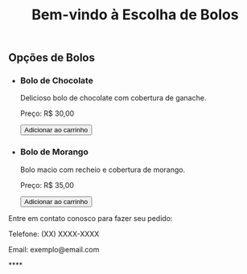 
<!DOCTYPE html>
<html lang="pt-br">
<head>
  <meta charset="UTF-8">
  <meta name="viewport" content="width=device-width, initial-scale=1.0">
  <title>Escolha de Bolos</title>
  <link rel="stylesheet" href="styles.css"> <!-- Arquivo CSS para estilização -->
</head>
<body>
  <header>
    <h1>Bem-vindo à Escolha de Bolos</h1>
  </header>
  
  <main>
    <h2>Opções de Bolos</h2>
    <ul>
      <li>
        <h3>Bolo de Chocolate</h3>
        <p>Delicioso bolo de chocolate com cobertura de ganache.</p>
        <p>Preço: R$ 30,00</p>
        <button>Adicionar ao carrinho</button>
      </li>
      <li>
        <h3>Bolo de Morango</h3>
        <p>Bolo macio com recheio e cobertura de morango.</p>
        <p>Preço: R$ 35,00</p>
        <button>Adicionar ao carrinho</button>
      </li>
      <!-- Adicione mais opções de bolos aqui -->
    </ul>
  </main>
  
  <footer>
    <p>Entre em contato conosco para fazer seu pedido:</p>
    <p>Telefone: (XX) XXXX-XXXX</p>
    <p>Email: exemplo@email.com</p>
  </footer>
</body>
</html>
****

